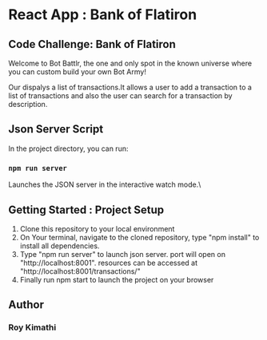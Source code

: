 #  React App : Bank of Flatiron

## Code Challenge: Bank of Flatiron
Welcome to Bot Battlr, the one and only spot in the known universe where you can custom build your own Bot Army! 

Our dispalys a list of transactions.It allows a user to add a transaction to a list of transactions and also the user can search for a transaction by description. 

## Json Server Script

In the project directory, you can run:


### `npm run server`

Launches the JSON server in the interactive watch mode.\


## Getting Started : Project Setup

1. Clone this repository to your local environment
2. On Your terminal, navigate to the cloned repository, type "npm install" to install all dependencies.
3. Type "npm run server" to launch json server. port will open on "http://localhost:8001". resources can be accessed at "http://localhost:8001/transactions/"
4. Finally run npm start to launch the project on your browser


## Author
### Roy Kimathi